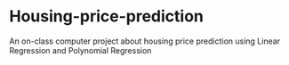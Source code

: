 # Housing-price-prediction
An on-class computer project about housing price prediction using Linear Regression and Polynomial Regression
